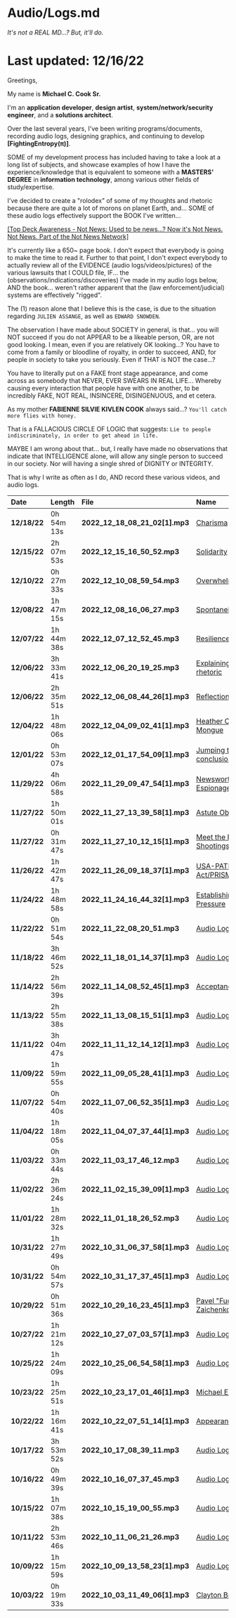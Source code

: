 <h1>Audio/Logs.md</h1>
<i>It's not a REAL MD...? But, it'll do.</i>

<h1>Last updated: 12/16/22</h1>

Greetings,

My name is **Michael C. Cook Sr.**
    
I'm an __application developer__, __design artist__, __system/network/security engineer__, and a __solutions architect__.

Over the last several years, I've been writing programs/documents, recording audio logs, designing graphics, and continuing to develop **[FightingEntropy(π)]**.

SOME of my development process has included having to take a look at a long list of subjects, and showcase examples of how I have the experience/knowledge that is equivalent to someone with a **MASTERS' DEGREE** in __information technology__, among various other fields of study/expertise.

I've decided to create a "rolodex" of some of my thoughts and rhetoric because there are quite a lot of morons on planet Earth, and... SOME of these audio logs effectively support the BOOK I've written...

[[Top Deck Awareness - Not News: Used to be news...? Now it's Not News. Not News. Part of the Not News Network]](https://github.com/mcc85s/FightingEntropy/blob/main/Docs/2022_1008_TDA_Not_News.pdf)

It's currently like a 650~ page book. I don't expect that everybody is going to make the time to read it. 
Further to that point, I don't expect everybody to actually review all of the EVIDENCE (audio logs/videos/pictures) of the various lawsuits that I COULD file,
IF... the (observations/indications/discoveries) I've made in my audio logs below, AND the book... weren't rather apparent that the (law enforcement/judicial)
systems are effectively "rigged". 

The (1) reason alone that I believe this is the case, is due to the situation regarding ``JULIEN ASSANGE``, as well as ``EDWARD SNOWDEN``.

The observation I have made about SOCIETY in general, is that... you will NOT succeed if you do not APPEAR to be a likeable person, OR, are not good looking.
I mean, even if you are relatively OK looking...? You have to come from a family or bloodline of royalty, in order to succeed, AND, for people in society to take you seriously. Even if THAT is NOT the case...?

You have to literally put on a FAKE front stage appearance, and come across as somebody that NEVER, EVER SWEARS IN REAL LIFE...
Whereby causing every interaction that people have with one another, to be incredibly FAKE, NOT REAL, INSINCERE, DISINGENUOUS, and et cetera.

As my mother **FABIENNE SILVIE KIVLEN COOK** always said...?
``You'll catch more flies with honey.``

That is a FALLACIOUS CIRCLE OF LOGIC that suggests: 
``Lie to people indiscriminately, in order to get ahead in life.``

MAYBE I am wrong about that... but, I really have made no observations that indicate that INTELLIGENCE alone, will allow any single person to succeed in our
society. Nor will having a single shred of DIGNITY or INTEGRITY.

That is why I write as often as I do, AND record these various videos, and audio logs.

| Date         | Length     | File                           | Name                                                                                                        |
|:-------------|:-----------|:-------------------------------|:------------------------------------------------------------------------------------------------------------|
| **12/18/22** | 0h 54m 13s | **2022_12_18_08_21_02[1].mp3** | [Charisma](https://drive.google.com/file/d/1z-xHZm8ZkhHIpBE9Mdn3uiRJy8Y_V7nh)
| **12/15/22** | 2h 07m 53s | **2022_12_15_16_50_52.mp3**    | [Solidarity](https://drive.google.com/file/d/1PvPEkVbec1M-OgJcVUaQIYzG0X3vZiNF)
| **12/10/22** | 0h 27m 33s | **2022_12_10_08_59_54.mp3**    | [Overwhelmed](https://drive.google.com/file/d/1ohKeSY8y4W3bFo9FLUVXG0azrASb1OTE)
| **12/08/22** | 1h 47m 15s | **2022_12_08_16_06_27.mp3**    | [Spontaneity](https://drive.google.com/file/d/1oIXQZJyFYDhigoFlodeVFUyPrNuXDDrm)
| **12/07/22** | 1h 44m 38s | **2022_12_07_12_52_45.mp3**    | [Resilience](https://drive.google.com/file/d/1nc6bkPkAmw-7Ro_xthkCQDNzyB-5R_bs)
| **12/06/22** | 3h 33m 41s | **2022_12_06_20_19_25.mp3**    | [Explaining my rhetoric](https://drive.google.com/file/d/1nRLfFi0tgQsqRbfGFCyC2ZXAb0YNyxp4) |
| **12/06/22** | 2h 35m 51s | **2022_12_06_08_44_26[1].mp3** | [Reflections](https://drive.google.com/file/d/14kw3QiOIjoXye4nEcRXf7hhQcVDYQLAJ)
| **12/04/22** | 1h 48m 06s | **2022_12_04_09_02_41[1].mp3** | [Heather Corey-Mongue](https://drive.google.com/file/d/1qgh_LQEE1VZUfktkR8Oo1O5kL7YzzuKr)
| **12/01/22** | 0h 53m 07s | **2022_12_01_17_54_09[1].mp3** | [Jumping to conclusions](https://drive.google.com/file/d/10tD5OyOGgbGoj8UZW9D4wOO_d4iwZ_-q) |
| **11/29/22** | 4h 06m 58s | **2022_11_29_09_47_54[1].mp3** | [Newsworthiness and Espionage](https://drive.google.com/file/d/1qD6QCVJsvf1RCCq9ZNJnxKITlSRod2iH)           |
| **11/27/22** | 1h 50m 01s | **2022_11_27_13_39_58[1].mp3** | [Astute Observations](https://drive.google.com/file/d/1ZVej4gKyFTIP1S9Vs02mr4kcKArIQ_H1)                    |
| **11/27/22** | 0h 31m 47s | **2022_11_27_10_12_15[1].mp3** | [Meet the Press/Mass Shootings/Red Flag](https://drive.google.com/file/d/1keZXeFhBWyRk9xIZsoH_e_iW23_4xG9I) |
| **11/26/22** | 1h 42m 47s | **2022_11_26_09_18_37[1].mp3** | [USA-PATRIOT Act/PRISM/Espionage](https://drive.google.com/file/d/1vwTcFZ4cVDP14H90A6nKUrViM5un_1IO)        |
| **11/24/22** | 1h 48m 58s | **2022_11_24_16_44_32[1].mp3** | [Establishing Social Pressure](https://drive.google.com/file/d/1jtsctbz0Dy29nGn90bJlfHapSl-irK88)           |
| **11/22/22** | 0h 51m 54s | **2022_11_22_08_20_51.mp3**    | [Audio Log/Unnamed](https://drive.google.com/file/d/1JZYjMlG27pZfKHK1rYrBjt9Po1Ps7ptl)                      |
| **11/18/22** | 3h 46m 52s | **2022_11_18_01_14_37[1].mp3** | [Audio Log/Unnamed](https://drive.google.com/file/d/1xDp7A8PH0SwEDdNRIHN13pB0C2_T4jHJ)                      |
| **11/14/22** | 2h 56m 39s | **2022_11_14_08_52_45[1].mp3** | [Acceptance](https://drive.google.com/file/d/1Hyuw7Td2wltQOxOZcc3JOc518yW9fCId)                             |
| **11/13/22** | 2h 55m 38s | **2022_11_13_08_15_51[1].mp3** | [Audio Log/Unnamed](https://drive.google.com/file/d/1IUYeFGCWSyIuJJAfObcRB7lzlCJP3hPZ)                      |
| **11/11/22** | 3h 04m 47s | **2022_11_11_12_14_12[1].mp3** | [Audio Log/Unnamed](https://drive.google.com/file/d/1tpFkJYUvMG8JDWPHY67hv0rbepKMSqg3)                      |
| **11/09/22** | 1h 59m 55s | **2022_11_09_05_28_41[1].mp3** | [Audio Log/Unnamed](https://drive.google.com/file/d/1uc75Le-XCjic3OF_H33tluJJNV_x_Yfs)                      |
| **11/07/22** | 0h 54m 40s | **2022_11_07_06_52_35[1].mp3** | [Audio Log/Unnamed](https://drive.google.com/file/d/1XwE8b_NSLIZaREwCMGX8j63yqsiNj3Yp)                      |
| **11/04/22** | 1h 18m 05s | **2022_11_04_07_37_44[1].mp3** | [Audio Log/Unnamed](https://drive.google.com/file/d/1KzJifsxK9CTpXOSkQaLjboSMm2BXuecB)                      |
| **11/03/22** | 0h 33m 44s | **2022_11_03_17_46_12.mp3**    | [Audio Log/Unnamed](https://drive.google.com/file/d/1Cb2zGBdTTsFcBKj4ps7G6KMN_GopwAqS)                      |
| **11/02/22** | 2h 36m 24s | **2022_11_02_15_39_09[1].mp3** | [Audio Log/Unnamed](https://drive.google.com/file/d/1QU6Newg-2MrJRQaPw6IyzzXpSM5QLWuU)                      |
| **11/01/22** | 1h 28m 32s | **2022_11_01_18_26_52.mp3**    | [Audio Log/Unnamed](https://drive.google.com/file/d/18wakkyLoIH0cDklWc1bAc8CUoyf0pzos)                      |
| **10/31/22** | 1h 27m 49s | **2022_10_31_06_37_58[1].mp3** | [Audio Log/Unnamed](https://drive.google.com/file/d/1_GCjEJ1S24rlU6OnFhs7PcVkRtcidd2n)                      |
| **10/31/22** | 0h 54m 57s | **2022_10_31_17_37_45[1].mp3** | [Audio Log/Unnamed](https://drive.google.com/file/d/1uvy7Pm2fJ3V7UoiS0XI6hPi1xWubneqx)                      |
| **10/29/22** | 0h 51m 36s | **2022_10_29_16_23_45[1].mp3** | [Pavel "Fuckface" Zaichenko](https://drive.google.com/file/d/1ZFsolgUZudKj3zxVaRRzU01RFYShzxa3)             |
| **10/27/22** | 1h 21m 12s | **2022_10_27_07_03_57[1].mp3** | [Audio Log/Unnamed](https://drive.google.com/file/d/1YU1HGEPsMgiC-GPydxpJgGx9e74P2PCr)                      |
| **10/25/22** | 1h 24m 09s | **2022_10_25_06_54_58[1].mp3** | [Audio Log/Unnamed](https://drive.google.com/file/d/1bi6IipR9sTCoXeKZ_N4NG7ddPhhamotV)                      |
| **10/23/22** | 1h 25m 51s | **2022_10_23_17_01_46[1].mp3** | [Michael E. Cook](https://drive.google.com/file/d/1GOhQ-B1Q5SwIF5lb00rqY9VgOe4AVcy6)                        |
| **10/22/22** | 1h 16m 41s | **2022_10_22_07_51_14[1].mp3** | [Appearances > Facts](https://drive.google.com/file/d/1XyVvSnmM4O1zOCYx2HbGVO8f4KIzO3un)                    |
| **10/17/22** | 3h 53m 52s | **2022_10_17_08_39_11.mp3**    | [Audio Log/Unnamed](https://drive.google.com/file/d/1V50JZiDkwdRTkTc3Yuv5IaOZHPJZRc9m)                      |
| **10/16/22** | 0h 49m 39s | **2022_10_16_07_37_45.mp3**    | [Audio Log/Unnamed](https://drive.google.com/file/d/1V-2XjzKzSIQyzpqF6Pm86nAkg827Y_bk)                      |
| **10/15/22** | 1h 07m 38s | **2022_10_15_19_00_55.mp3**    | [Audio Log/Unnamed](https://drive.google.com/file/d/1GBZVpFSLfk-AFQ9ojSeTZSEGHTsYAQvj)                      |
| **10/11/22** | 2h 53m 46s | **2022_10_11_06_21_26.mp3**    | [Audio Log/Unnamed](https://drive.google.com/file/d/1T52QwZPAXQmQR9ZyDeV90f3QkQSix3cU)                      |
| **10/09/22** | 1h 15m 59s | **2022_10_09_13_58_23[1].mp3** | [Audio Log/Unnamed](https://drive.google.com/file/d/1IiH51zwLJjsDKEuJYwUcmIXGv_UluO20)                      |
| **10/03/22** | 0h 19m 33s | **2022_10_03_11_49_06[1].mp3** | [Clayton Brownell](https://drive.google.com/file/d/16m6v0NgadTw99bwjk3rgGQBvK8NHrthv)                       |
